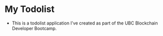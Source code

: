 # My Todolist

- This is a todolist application I've created as part of the UBC Blockchain Developer Bootcamp.
